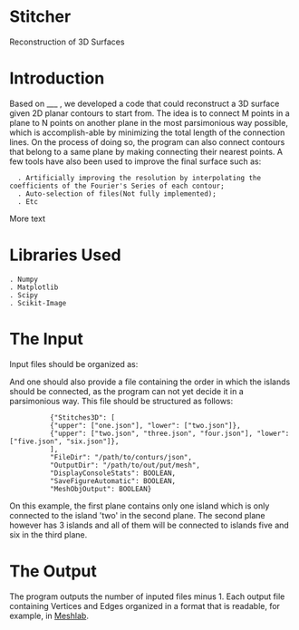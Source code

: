 # Stitcher
Reconstruction of 3D Surfaces

# Introduction

  Based on ___ ,  we developed a code that could reconstruct a 3D surface given 2D planar contours to start from. The idea is to connect M points in a plane to N points on another plane in the most parsimonious way possible, which is accomplish-able by minimizing the total length of the connection lines. On the process of doing so, the program can also connect contours that belong to a same plane by making connecting their nearest points.
  A few tools have also been used to improve the final surface such as:

      . Artificially improving the resolution by interpolating the coefficients of the Fourier's Series of each contour;
      . Auto-selection of files(Not fully implemented);
      . Etc

  More text


# Libraries Used

    . Numpy
    . Matplotlib
    . Scipy
    . Scikit-Image

# The Input

  Input files should be organized as:


  And one should also provide a file containing the order in which the islands should be connected, as the program can not yet decide it in a parsimonious way. This file should be structured as follows:

              {"Stitches3D": [
              {"upper": ["one.json"], "lower": ["two.json"]},
              {"upper": ["two.json", "three.json", "four.json"], "lower": ["five.json", "six.json"]},
              ],
              "FileDir": "/path/to/conturs/json",
              "OutputDir": "/path/to/out/put/mesh",
              "DisplayConsoleStats": BOOLEAN,
              "SaveFigureAutomatic": BOOLEAN,
              "MeshObjOutput": BOOLEAN}

  On this example, the first plane contains only one island which is only connected to the island 'two' in the second plane. The second plane however has 3 islands and all of them will be connected to islands five and six in the third plane.

# The Output

  The program outputs the number of inputed files minus 1. Each output file containing Vertices and Edges organized in a format that is readable, for example, in [Meshlab](http://www.meshlab.net).
